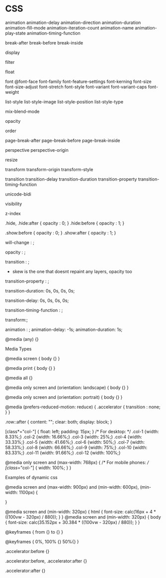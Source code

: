 # CSS



animation
animation-delay
animation-direction
animation-duration
animation-fill-mode
animation-iteration-count
animation-name
animation-play-state
animation-timing-function


break-after
break-before
break-inside

display

filter

float


font
@font-face
font-family
font-feature-settings
font-kerning
font-size
font-size-adjust
font-stretch
font-style
font-variant
font-variant-caps
font-weight



list-style
list-style-image
list-style-position
list-style-type


mix-blend-mode

opacity

order


page-break-after
page-break-before
page-break-inside

perspective
perspective-origin


resize


transform
transform-origin
transform-style

transition
transition-delay
transition-duration
transition-property
transition-timing-function


unicode-bidi

visibility



z-index






.hide, 
.hide:after { opacity : 0; }
.hide:before { opacity : 1;	 }

.show:before {	 opacity : 0; }
.show:after { opacity : 1; }

will-change : ;

opacity : ;

transition : ;
- skew is the one that doesnt repaint any layers, opacity too

transition-property : ;

transition-duration: 0s, 0s, 0s, 0s;

transition-delay: 0s, 0s, 0s, 0s;

transition-timing-function : ;  


transform:;

animation : ;
animation-delay: -1s;
animation-duration: 1s;

@media (any) {}

Media Types

@media screen {
  body {}
}

@media print {
  body {}
}

@media all {}

@media only screen and (orientation: landscape) {
  body {}
}

@media only screen and (orientation: portrait) {
  body {}
}

@media (prefers-reduced-motion: reduce) {
  .accelerator {
    transition : none;
  }
}

.row::after {
  content: "";
  clear: both;
  display: block;
}

[class*="col-"] {
  float: left;
  padding: 15px;
}
/* For desktop: */
.col-1 {width: 8.33%;}
.col-2 {width: 16.66%;}
.col-3 {width: 25%;}
.col-4 {width: 33.33%;}
.col-5 {width: 41.66%;}
.col-6 {width: 50%;}
.col-7 {width: 58.33%;}
.col-8 {width: 66.66%;}
.col-9 {width: 75%;}
.col-10 {width: 83.33%;}
.col-11 {width: 91.66%;}
.col-12 {width: 100%;}

@media only screen and (max-width: 768px) {
  /* For mobile phones: */
  [class*="col-"] {
    width: 100%;
  }
}

Examples of dynamic css

<link rel="stylesheet" media="mediatype and|not|only (expressions)" href="print.css">

@media screen and (max-width: 900px) and (min-width: 600px), (min-width: 1100px) {

}

@media screen and (min-width: 320px) {
  html {
    font-size: calc(16px + 4 * ((100vw - 320px) / 880));
  }
}
@media screen and (min-width: 320px) {
  body {
    font-size: calc(35.152px + 30.384 * ((100vw - 320px) / 880));
  }
}

@keyframes {
	from {}
	to {}
}

@keyframes {
  	0%, 100% {}
	  50%{}
}


.accelerator:before {}

.accelerator:before,
.accelerator:after {}
  
.accelerator:after {}
